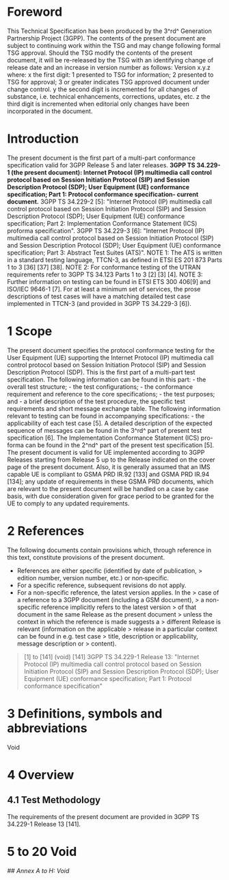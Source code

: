 # Foreword
This Technical Specification has been produced by the 3^rd^ Generation
Partnership Project (3GPP).
The contents of the present document are subject to continuing work within the
TSG and may change following formal TSG approval. Should the TSG modify the
contents of the present document, it will be re-released by the TSG with an
identifying change of release date and an increase in version number as
follows:
Version x.y.z
where:
x the first digit:
1 presented to TSG for information;
2 presented to TSG for approval;
3 or greater indicates TSG approved document under change control.
y the second digit is incremented for all changes of substance, i.e. technical
enhancements, corrections, updates, etc.
z the third digit is incremented when editorial only changes have been
incorporated in the document.
# Introduction
The present document is the first part of a multi-part conformance
specification valid for 3GPP Release 5 and later releases.
**3GPP TS 34.229-1 (the present document): Internet Protocol (IP) multimedia
call control protocol based on Session Initiation Protocol (SIP) and Session
Description Protocol (SDP); User Equipment (UE) conformance specification;
Part 1: Protocol conformance specification- current document.**
3GPP TS 34.229-2 [5]: \"Internet Protocol (IP) multimedia call control
protocol based on Session Initiation Protocol (SIP) and Session Description
Protocol (SDP); User Equipment (UE) conformance specification; Part 2:
Implementation Conformance Statement (ICS) proforma specification\".
3GPP TS 34.229-3 [6]: \"Internet Protocol (IP) multimedia call control
protocol based on Session Initiation Protocol (SIP) and Session Description
Protocol (SDP); User Equipment (UE) conformance specification; Part 3:
Abstract Test Suites (ATS)\".
NOTE 1: The ATS is written in a standard testing language, TTCN-3, as defined
in ETSI ES 201 873 Parts 1 to 3 [36] [37] [38].
NOTE 2: For conformance testing of the UTRAN requirements refer to 3GPP TS
34.123 Parts 1 to 3 [2] [3] [4].
NOTE 3: Further information on testing can be found in ETSI ETS 300 406[9] and
ISO/IEC 9646-1 [7].
For at least a minimum set of services, the prose descriptions of test cases
will have a matching detailed test case implemented in TTCN-3 (and provided in
3GPP TS 34.229-3 [6]).
# 1 Scope
The present document specifies the protocol conformance testing for the User
Equipment (UE) supporting the Internet Protocol (IP) multimedia call control
protocol based on Session Initiation Protocol (SIP) and Session Description
Protocol (SDP).
This is the first part of a multi-part test specification. The following
information can be found in this part:
\- the overall test structure;
\- the test configurations;
\- the conformance requirement and reference to the core specifications;
\- the test purposes; and
\- a brief description of the test procedure, the specific test requirements
and short message exchange table.
The following information relevant to testing can be found in accompanying
specifications:
\- the applicability of each test case [5].
A detailed description of the expected sequence of messages can be found in
the 3^rd^ part of present test specification [6].
The Implementation Conformance Statement (ICS) pro-forma can be found in the
2^nd^ part of the present test specification [5].
The present document is valid for UE implemented according to 3GPP Releases
starting from Release 5 up to the Release indicated on the cover page of the
present document.
Also, it is generally assumed that an IMS capable UE is compliant to GSMA PRD
IR.92 [133] and GSMA PRD IR.94 [134]; any update of requirements in these GSMA
PRD documents, which are relevant to the present document will be handled on a
case by case basis, with due consideration given for grace period to be
granted for the UE to comply to any updated requirements.
# 2 References
The following documents contain provisions which, through reference in this
text, constitute provisions of the present document.
  * References are either specific (identified by date of publication, > edition number, version number, etc.) or non‑specific.
  * For a specific reference, subsequent revisions do not apply.
  * For a non-specific reference, the latest version applies. In the > case of a reference to a 3GPP document (including a GSM document), > a non-specific reference implicitly refers to the latest version > of that document in the same Release as the present document > unless the context in which the reference is made suggests a > different Release is relevant (information on the applicable > release in a particular context can be found in e.g. test case > title, description or applicability, message description or > content).
> [1] to [141] (void)
[141] 3GPP TS 34.229-1 Release 13: \"Internet Protocol (IP) multimedia call
control protocol based on Session Initiation Protocol (SIP) and Session
Description Protocol (SDP); User Equipment (UE) conformance specification;
Part 1: Protocol conformance specification\"
# 3 Definitions, symbols and abbreviations
Void
# 4 Overview
## 4.1 Test Methodology
The requirements of the present document are provided in 3GPP TS 34.229-1
Release 13 [141].
# 5 to 20 Void
###### ## Annex A to H: Void
#